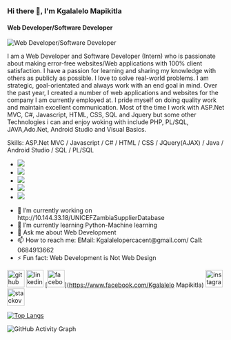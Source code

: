 ### Hi there 👋, I'm Kgalalelo Mapikitla
#### Web Developer/Software Developer
![Web Developer/Software Developer](https://scontent-iad3-1.xx.fbcdn.net/v/t39.30808-6/306827586_145893834803489_4416834712733065191_n.jpg?_nc_cat=100&ccb=1-7&_nc_sid=730e14&_nc_ohc=aW-qkMZueTsAX_G54Gq&_nc_ht=scontent-iad3-1.xx&oh=00_AT_uA0bhi6TfH2hMv0ErqiiKWwctYCBwQFjKyDXOqZ9jrA&oe=6327099B)

I am a Web Developer and Software Developer (Intern)  who is passionate about making error-free websites/Web applications with 100% client satisfaction.  I have a passion for learning and sharing my knowledge with others as publicly as possible.  I love to solve real-world problems.  I am strategic, goal-orientated and always work with an end goal in mind.  Over the past year,  I created a number of web applications and websites for the company I am currently employed at.  I pride myself on doing quality work and maintain excellent communication.  Most of the time I work with ASP.Net MVC, C#, Javascript, HTML, CSS, SQL and Jquery but some other Technologies i can and enjoy woking with include PHP, PL/SQL, JAVA,Ado.Net,  Android Studio and Visual Basics.

Skills: ASP.Net MVC / Javascript / C# / HTML / CSS / JQuery(AJAX) / Java / Android Studio / SQL / PL/SQL
<ul>
 <li><img src="C:\Users\Kgalalelo.Mapikitla\OneDrive - Ipsos\Documents\LELO_Content\Images\14621971553750220-512.png"></li>
  <li><img src="[image.jpg](https://pics.freeicons.io/uploads/icons/png/14621971553750220-512.png)"></li>
  <li><img src="image.jpg"></li>
  <li><img src="image.jpg"></li>
  <li><img src="image.jpg"></li>
</ul>
<ul>
<li>🔭 I’m currently working on http://10.144.33.18/UNICEFZambiaSupplierDatabase </li>
<li>🌱 I’m currently learning Python-Machine learning </li>
<li> 💬 Ask me about Web Development  </li>
<li>📫 How to reach me: EMail: Kgalalelopercacent@gmail.com/ Call: 0684913662 </li>
<li> ⚡ Fun fact: Web Development is Not Web Design </li>
</ul>

[<img src='https://cdn.jsdelivr.net/npm/simple-icons@3.0.1/icons/github.svg' alt='github' height='40'>](https://github.com/Kgalalelo12)  [<img src='https://cdn.jsdelivr.net/npm/simple-icons@3.0.1/icons/linkedin.svg' alt='linkedin' height='40'>](https://www.linkedin.com/in/www.linkedin.com/in/kgalalelo-mapikitla-745246250/)  [<img src='https://cdn.jsdelivr.net/npm/simple-icons@3.0.1/icons/facebook.svg' alt='facebook' height='40'>](https://www.facebook.com/Kgalalelo Mapikitla)  [<img src='https://cdn.jsdelivr.net/npm/simple-icons@3.0.1/icons/instagram.svg' alt='instagram' height='40'>](https://www.instagram.com/Kgalalelo_Ahmar_Makhathini/)  [<img src='https://cdn.jsdelivr.net/npm/simple-icons@3.0.1/icons/stackoverflow.svg' alt='stackoverflow' height='40'>](https://stackoverflow.com/users/kgalalelomapikitla@gmail.com)  

[![Top Langs](https://github-readme-stats.vercel.app/api/top-langs/?username=Kgalalelo12)](https://github.com/anuraghazra/github-readme-stats)

![GitHub Activity Graph](https://activity-graph.herokuapp.com/graph?username=Kgalalelo12)  

